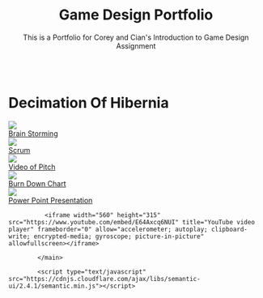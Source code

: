 <!DOCTYPE html>
<html lang="en">
<head>
<meta charset="UTF-8">
    <link rel="stylesheet" href="https://cdn.jsdelivr.net/npm/semantic-ui@2.4.2/dist/semantic.css">
    <link rel ="stylesheet" href="css/style.css">
    <title>Game Design Portfolio</title>
</head>

<body>
    <header class="ui center aligned container">
        <h1>Game Design Portfolio </h1>
        <p>This is a Portfolio for Corey and Cian's Introduction to Game Design Assignment</p>
        <br>
         </header>
         <main class="ui center aligned container">
             <h1>Decimation Of Hibernia</h1>
             <div class="ui centered cards">
             <div class="ui card">
                <div class="image">
                  <img src="images/Header_brainstorming_Nov2020-01.png">
                </div>
                <div class="extra content">
                  <a href="https://trello.com/b/HdBenZCl/brainstorm" target="_blank">
                    <i class="user icon"></i>
                    Brain Storming
                  </a>
                </div>
              </div>
              <div class="ui card">
                <div class="image">
                  <img src="images/scrum.png">
                </div>
                <div class="extra content">
                  <a href="https://trello.com/b/IuDEBUL4/scrum" target="_blank">
                    <i class="user icon"></i>
                    Scrum
                  </a>
                </div>
              </div>
              <div class="ui card">
                <div class="image">
                  <img src="https://cdn.discordapp.com/attachments/782289925197922314/905858959729102858/unknown.png">
                </div>
                <div class="extra content">
                  <a href="https://youtu.be/E64Axcq6NUI" target="_blank">
                    <i class="user icon"></i>
                    Video of Pitch
                  </a>
                </div>
              </div>
              <div class="ui card">
                <div class="image">
                  <img src="images/free-chart-icon-646-thumb.png">
                </div>
                <div class="extra content">
                  <a href="https://wit-my.sharepoint.com/:x:/g/personal/20094046_wit_ie/EVQy7qCkQYBNjZsgxt9U0V0BdEun-TS86v1WI4mkctwMyg?e=pWrXMy" target="_blank">
                    <i class="user icon"></i>
                    Burn Down Chart
                  </a>
                </div>
              </div>
              <div class="ui card">
                <div class="image">
                  <img src="images/66134.png">
                </div>
                <div class="extra content">
                  <a href="https://wit-my.sharepoint.com/:p:/g/personal/20094046_wit_ie/EaRvVfDm2LtFjROFfRhnwa0BxplbnZrd9pnHeEv6L63xxQ?e=YlYuHM" target="_blank">
                    <i class="user icon"></i>
                    Power Point Presentation
                  </a>
                </div>
              </div>
              </div>

              <iframe width="560" height="315" src="https://www.youtube.com/embed/E64Axcq6NUI" title="YouTube video player" frameborder="0" allow="accelerometer; autoplay; clipboard-write; encrypted-media; gyroscope; picture-in-picture" allowfullscreen></iframe>
<!--              <img src="https://thumbs.dreamstime.com/b/vector-cartoon-illustration-sick-computer-monitor-mascot-sick-computer-137350630.jpg" class="ui centered medium image"> -->
            </main>
            
            <script type="text/javascript" src="https://cdnjs.cloudflare.com/ajax/libs/semantic-ui/2.4.1/semantic.min.js"></script>
</body>
</html>
